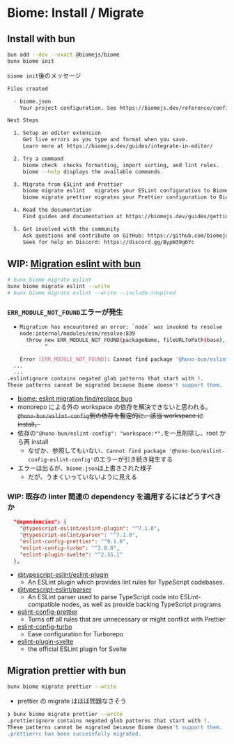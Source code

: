 # Biome: Install / Migrate

## Install with bun

```sh
bun add --dev --exact @biomejs/biome
bunx biome init
```

`biome init`後のメッセージ

```sh
Files created

  - biome.json
    Your project configuration. See https://biomejs.dev/reference/configuration

Next Steps

  1. Setup an editor extension
     Get live errors as you type and format when you save.
     Learn more at https://biomejs.dev/guides/integrate-in-editor/

  2. Try a command
     biome check  checks formatting, import sorting, and lint rules.
     biome --help displays the available commands.

  3. Migrate from ESLint and Prettier
     biome migrate eslint   migrates your ESLint configuration to Biome.
     biome migrate prettier migrates your Prettier configuration to Biome.

  4. Read the documentation
     Find guides and documentation at https://biomejs.dev/guides/getting-started/

  5. Get involved with the community
     Ask questions and contribute on GitHub: https://github.com/biomejs/biome
     Seek for help on Discord: https://discord.gg/BypW39g6Yc
```

## WIP: [Migration eslint with bun](https://biomejs.dev/guides/migrate-eslint-prettier/)

```sh
# bunx biome migrate eslint
bunx biome migrate eslint --write
# bunx biome migrate eslint --write --include-inspired
```

### `ERR_MODULE_NOT_FOUND`エラーが発生

```sh
  ✖ Migration has encountered an error: `node` was invoked to resolve '@hono-bun/eslint-config-eslint-config/index.js'. This invocation failed with the following error:
    node:internal/modules/esm/resolve:839
      throw new ERR_MODULE_NOT_FOUND(packageName, fileURLToPath(base), null);
            ^

    Error [ERR_MODULE_NOT_FOUND]: Cannot find package '@hono-bun/eslint-config-eslint-config' imported from /Users/{HOME}/work/org/repo/apps/web/[eval]
  ...
  ...
.eslintignore contains negated glob patterns that start with !.
These patterns cannot be migrated because Biome doesn't support them.
```

- [biome: eslint migration find/replace bug](https://github.com/biomejs/biome/issues/3079)
- monorepo による外の workspace の依存を解決できないと思われる。
  ~~`@hono-bun/eslint-config`側の依存を暫定的に、該当 workspace に install。~~
- 依存の`"@hono-bun/eslint-config": "workspace:*",`を一旦削除し、root から再 install
  - なぜか、参照してもいない、`Cannot find package '@hono-bun/eslint-config-eslint-config'`のエラーが引き続き発生する
- エラーは出るが、`biome.json`は上書きされた様子
  - だが、うまくいっていないように見える

### WIP: 既存の linter 関連の dependency を適用するにはどうすべきか

```json
  "dependencies": {
    "@typescript-eslint/eslint-plugin": "^7.1.0",
    "@typescript-eslint/parser": "^7.1.0",
    "eslint-config-prettier": "^9.1.0",
    "eslint-config-turbo": "^2.0.0",
    "eslint-plugin-svelte": "^2.35.1"
  },
```

- [@typescript-eslint/eslint-plugin](https://www.npmjs.com/package/@typescript-eslint/eslint-plugin)
  - An ESLint plugin which provides lint rules for TypeScript codebases.
- [@typescript-eslint/parser](https://www.npmjs.com/package/@typescript-eslint/parser)
  - An ESLint parser used to parse TypeScript code into ESLint-compatible nodes, as well as provide backing TypeScript programs
- [eslint-config-prettier](https://www.npmjs.com/package/eslint-config-prettier)
  - Turns off all rules that are unnecessary or might conflict with Prettier
- [eslint-config-turbo](https://www.npmjs.com/package/eslint-config-turbo)
  - Ease configuration for Turborepo
- [eslint-plugin-svelte](https://github.com/sveltejs/eslint-plugin-svelte)
  - the official ESLint plugin for Svelte

## Migration prettier with bun

```sh
bunx biome migrate prettier --write
```

- prettier の migrate はほぼ問題なさそう

```sh
❯ bunx biome migrate prettier --write
.prettierignore contains negated glob patterns that start with !.
These patterns cannot be migrated because Biome doesn't support them.
.prettierrc has been successfully migrated.
```
